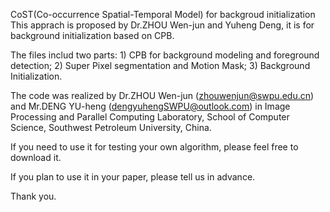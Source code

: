 CoST(Co-occurrence Spatial-Temporal Model) for backgroud initialization
This apprach is proposed by Dr.ZHOU Wen-jun and Yuheng Deng, it is for background initialization based on CPB.

The files includ two parts: 1) CPB for background modeling and foreground detection; 2) Super Pixel segmentation and Motion Mask; 3) Background Initialization.

The code was realized by Dr.ZHOU Wen-jun (zhouwenjun@swpu.edu.cn) and Mr.DENG YU-heng (dengyuhengSWPU@outlook.com) in Image Processing and Parallel Computing Laboratory, School of Computer Science, Southwest Petroleum University, China.


If you need to use it for testing your own algorithm, please feel free to download it.

If you plan to use it in your paper, please tell us in advance.

Thank you.

